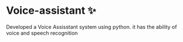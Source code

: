 # Voice-assistant ✨
Developed a Voice Assisstant system using python. it has the ability of voice and speech recognition
